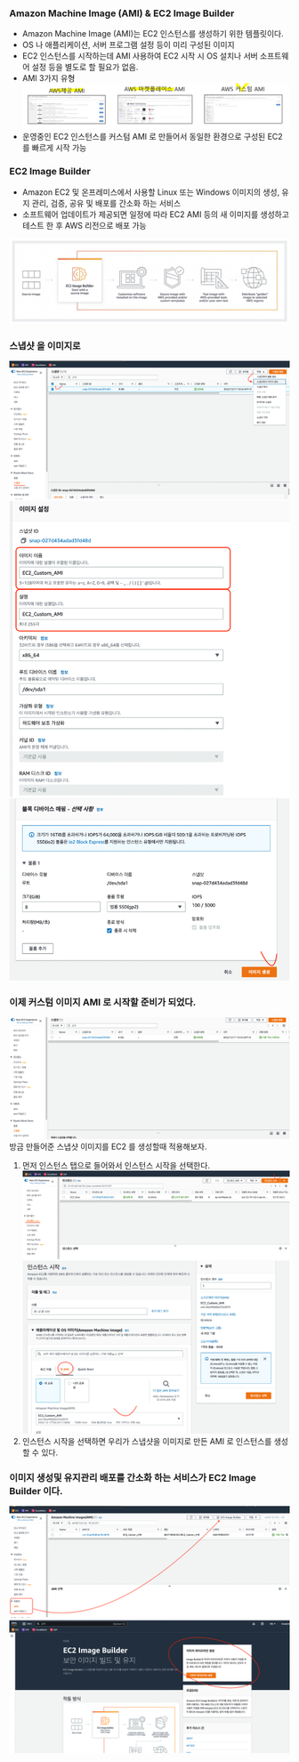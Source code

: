### Amazon Machine Image (AMI) & EC2 Image Builder
- Amazon Machine Image (AMI)는 EC2 인스턴스를 생성하기 위한 템플릿이다.
- OS 나 애플리케이션, 서버 프로그램 설정 등이 미리 구성된 이미지
- EC2 인스턴스를 시작하는데 AMI 사용하여 EC2 시작 시 OS 설치나 서버 소프트웨어 설정 등을 별도로 할 필요가 없음.
- AMI 3가지 유형
![img_56.png](img_56.png)
- 운영중인 EC2 인스턴스를 커스텀 AMI 로 만들어서 동일한 환경으로 구성된 EC2 를 빠르게 시작 가능

### EC2 Image Builder 
- Amazon EC2 및 온프레미스에서 사용할 Linux 또는 Windows 이미지의 생성, 유지 관리, 검증, 공유 및 배포를 간소화 하는 서비스
- 소프트웨어 업데이트가 제공되면 일정에 따라 EC2 AMI 등의 새 이미지를 생성하고 테스트 한 후 AWS 리전으로 배포 가능

![img_57.png](img_57.png)

### 스냅샷 을 이미지로 
![img_58.png](img_58.png)
![img_59.png](img_59.png)
![img_60.png](img_60.png)

### 이제 커스텀 이미지 AMI 로 시작할 준비가 되었다.
![img_61.png](img_61.png)
방금 만들어준 스냅샷 이미지를 EC2 를 생성할때 적용해보자.

1. 먼저 인스턴스 탭으로 들어와서 인스턴스 시작을 선택한다.
![img_62.png](img_62.png)
![img_63.png](img_63.png)
2. 인스턴스 시작을 선택하면 우리가 스냅샷을 이미지로 만든 AMI 로 인스턴스를 생성 할 수 있다.

### 이미지 생성및 유지관리 배포를 간소화 하는 서비스가 EC2 Image Builder 이다.
![img_64.png](img_64.png)
![img_65.png](img_65.png)

